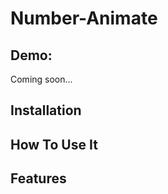 # Number-Animate

## Demo:
  Coming soon...
  
## Installation

   <!--```bash
   git clone https://github.com/your-username/your-project.git
   ```-->

## How To Use It

## Features